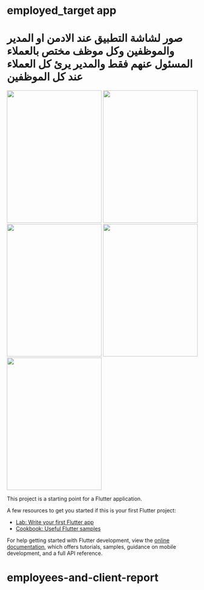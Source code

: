 # employed_target app 


# صور لشاشة التطبيق عند الادمن او المدير والموظفين وكل موظف مختص بالعملاء المسئول عنهم فقط والمدير يرئ كل العملاء عند كل الموظفين

<img src="https://github.com/khalid5555/employees-and-client_report3/assets/68198261/3e4bb805-3bf7-4241-bd8f-d0dcf8a1c60a.jpg" width=250 height =350 />
<img src="https://github.com/khalid5555/employees-and-client_report3/assets/68198261/c10365bf-c271-4edc-8c02-9609d7d3f007.jpg" width=250 height =350 />
<img src="https://github.com/khalid5555/employees-and-client_report3/assets/68198261/c2e1af93-b66b-4779-8077-276731de6f29.jpg" width=250 height =350 />
<img src="https://github.com/khalid5555/employees-and-client_report3/assets/68198261/82f5c699-f2e7-4b56-be6e-0022b73837b9.jpg" width=250 height =350 />
<img src="https://github.com/khalid5555/employees-and-client_report3/assets/68198261/46df3b47-66dc-4e66-8ed0-3482ef1a8457.jpg" width=250 height =350 />




This project is a starting point for a Flutter application.

A few resources to get you started if this is your first Flutter project:

- [Lab: Write your first Flutter app](https://docs.flutter.dev/get-started/codelab)
- [Cookbook: Useful Flutter samples](https://docs.flutter.dev/cookbook)

For help getting started with Flutter development, view the
[online documentation](https://docs.flutter.dev/), which offers tutorials,
samples, guidance on mobile development, and a full API reference.
# employees-and-client-report

